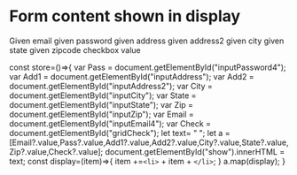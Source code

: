 
# Form content shown in display

Given email given password given address given address2 given city given state given zipcode checkbox value


const store=()=>{
    var Pass = document.getElementById("inputPassword4");
    var Add1 = document.getElementById("inputAddress");
    var Add2 = document.getElementById("inputAddress2");
    var City = document.getElementById("inputCity");
    var State = document.getElementById("inputState");
    var Zip = document.getElementById("inputZip");
    var Email = document.getElementById("inputEmail4");
    var Check = document.getElementById("gridCheck");
    let text= " ";
    let a = [Email?.value,Pass?.value,Add1?.value,Add2?.value,City?.value,State?.value,Zip?.value,Check?.value];
    document.getElementById("show").innerHTML = text;
    const display=(item)=>{
        item +=`<li>` + item + `</li>`;
    }
     a.map(display);
}
<div class="display">
  <ul id="show">

  </ul>
</div>




        